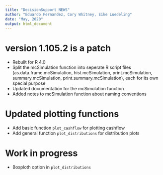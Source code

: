 ```yaml
---
title: "DecisionSupport NEWS"
author: "Eduardo Fernandez, Cory Whitney, Eike Luedeling"
date: "May, 2020"
output: html_document
---
```


# version 1.105.2 is a patch
- Rebuilt for R 4.0
- Split the mcSimulation function into seperate R script files (as.data.frame.mcSimulation, hist.mcSimulation, print.mcSimulation, summary.mcSimulation, print.summary.mcSimulation), each for its own special purpose
- Updated documentation for the mcSimulation function
- Added notes to mcSimulation function about naming conventions 

# Updated plotting functions
- Add basic function `plot_cashflow` for plotting cashflow 
- Add general function `plot_distributions` for distribution plots 

# Work in progress
- Boxploth option in `plot_distributions`
